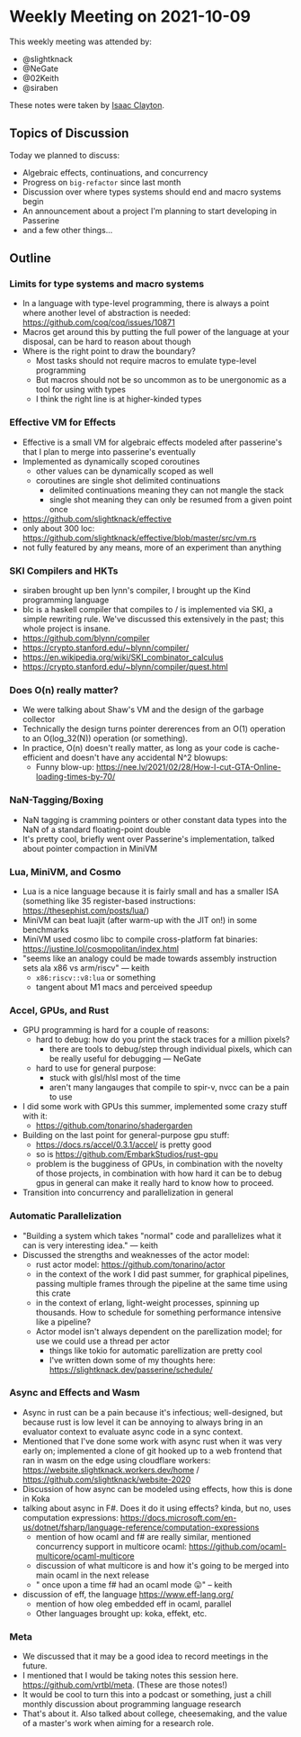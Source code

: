 # Weekly Meeting on 2021-10-09
This weekly meeting was attended by:

- @slightknack
- @NeGate
- @02Keith
- @siraben

These notes were taken by [Isaac Clayton](https://slightknack.dev).

## Topics of Discussion
Today we planned to discuss:

- Algebraic effects, continuations, and concurrency
- Progress on `big-refactor` since last month
- Discussion over where types systems should end and macro systems begin
- An announcement about a project I'm planning to start developing in Passerine
- and a few other things...

## Outline

### Limits for type systems and macro systems
- In a language with type-level programming, there is always a point where another level of abstraction is needed: https://github.com/coq/coq/issues/10871
- Macros get around this by putting the full power of the language at your disposal, can be hard to reason about though
- Where is the right point to draw the boundary?
  - Most tasks should not require macros to emulate type-level programming
  - But macros should not be so uncommon as to be unergonomic as a tool for using with types
  - I think the right line is at higher-kinded types

### Effective VM for Effects
- Effective is a small VM for algebraic effects modeled after passerine's that I plan to merge into passerine's eventually
- Implemented as dynamically scoped coroutines
  - other values can be dynamically scoped as well
  - coroutines are single shot delimited continuations
    - delimited continuations meaning they can not mangle the stack
    - single shot meaning they can only be resumed from a given point once
- https://github.com/slightknack/effective
- only about 300 loc: https://github.com/slightknack/effective/blob/master/src/vm.rs
- not fully featured by any means, more of an experiment than anything

### SKI Compilers and HKTs
- siraben brought up ben lynn's compiler, I brought up the Kind programming language
- blc is a haskell compiler that compiles to / is implemented via SKI, a simple rewriting rule. We've discussed this extensively in the past; this whole project is insane.
-  https://github.com/blynn/compiler
-  https://crypto.stanford.edu/~blynn/compiler/
-  https://en.wikipedia.org/wiki/SKI_combinator_calculus
-  https://crypto.stanford.edu/~blynn/compiler/quest.html

### Does O(n) really matter?
- We were talking about Shaw's VM and the design of the garbage collector
- Technically the design turns pointer dererences from an O(1) operation to an O(log_32(N)) operation (or something).
- In practice, O(n) doesn't really matter, as long as your code is cache-efficient and doesn't have any accidental N^2 blowups:
  - Funny blow-up:  https://nee.lv/2021/02/28/How-I-cut-GTA-Online-loading-times-by-70/

### NaN-Tagging/Boxing
- NaN tagging is cramming pointers or other constant data types into the NaN of a standard floating-point double
- It's pretty cool, briefly went over Passerine's implementation, talked about pointer compaction in MiniVM

### Lua, MiniVM, and Cosmo
- Lua is a nice language because it is fairly small and has a smaller ISA (something like 35 register-based instructions: https://thesephist.com/posts/lua/)
- MiniVM can beat luajit (after warm-up with the JIT on!) in some benchmarks
- MiniVM used cosmo libc to compile cross-platform fat binaries: https://justine.lol/cosmopolitan/index.html
- "seems like an analogy could be made towards assembly instruction sets ala x86 vs arm/riscv" — keith
  - `x86:riscv::v8:lua` or something
  - tangent about M1 macs and perceived speedup

### Accel, GPUs, and Rust
- GPU programming is hard for a couple of reasons:
  - hard to debug: how do you print the stack traces for a million pixels?
    - there are tools to debug/step through individual pixels, which can be really useful for debugging — NeGate
  - hard to use for general purpose:
    - stuck with glsl/hlsl most of the time
    - aren't many langauges that compile to spir-v, nvcc can be a pain to use
- I did some work with GPUs this summer, implemented some crazy stuff with it:
  - https://github.com/tonarino/shadergarden
- Building on the last point for general-purpose gpu stuff:
  - https://docs.rs/accel/0.3.1/accel/ is pretty good
  - so is https://github.com/EmbarkStudios/rust-gpu 
  - problem is the bugginess of GPUs, in combination with the novelty of those projects, in combination with how hard it can be to debug gpus in general can make it really hard to know how to proceed.
- Transition into concurrency and parallelization in general

### Automatic Parallelization
- "Building a system which takes "normal" code and parallelizes  what it can is very interesting idea." — keith
- Discussed the strengths and weaknesses of the actor model:
  - rust actor model: https://github.com/tonarino/actor
  - in the context of the work I did past summer, for graphical pipelines, passing multiple frames through the pipeline at the same time using this crate
  - in the context of erlang, light-weight processes, spinning up thousands. How to schedule for something performance intensive like a pipeline?
  - Actor model isn't always dependent on the parellization model; for use we could use a thread per actor
    - things like tokio for automatic parellization are pretty cool
    - I've written down some of my thoughts here: https://slightknack.dev/passerine/schedule/

### Async and Effects and Wasm
- Async in rust can be a pain because it's infectious; well-designed, but because rust is low level it can be annoying to always bring in an evaluator context to evaluate async code in a sync context.
- Mentioned that I've done some work with async rust when it was very early on; implemented a clone of git hooked up to a web frontend that ran in wasm on the edge using cloudflare workers: https://website.slightknack.workers.dev/home / https://github.com/slightknack/website-2020
- Discussion of how async can be modeled using effects, how this is done in Koka
- talking about async in F#. Does it do it using effects? kinda, but no, uses computation expressions:  https://docs.microsoft.com/en-us/dotnet/fsharp/language-reference/computation-expressions
  - mention of how ocaml and f# are really similar, mentioned concurrency support in multicore ocaml: https://github.com/ocaml-multicore/ocaml-multicore
  - discussion of what multicore is and how it's going to be merged into main ocaml in the next release
  - " once upon a time f# had an ocaml mode 😛" – keith
- discussion of eff, the language  https://www.eff-lang.org/
  - mention of how oleg embedded eff in ocaml, parallel
  - Other languages brought up: koka, effekt, etc.

### Meta
- We discussed that it may be a good idea to record meetings in the future.
- I mentioned that I would be taking notes this session here. https://github.com/vrtbl/meta. (These are those notes!)
- It would be cool to turn this into a podcast or something, just a chill monthly discussion about programming language research
- That's about it. Also talked about college, cheesemaking, and the value of a master's work when aiming for a research role.

